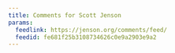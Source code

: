 ```yaml
---
title: Comments for Scott Jenson
params:
  feedlink: https://jenson.org/comments/feed/
  feedid: fe681f25b3108734626c0e9a2903e9a2
---
```

